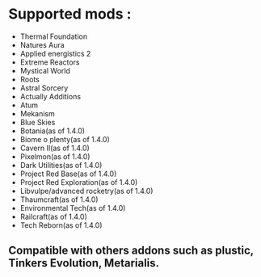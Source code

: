 # Supported mods : 
* Thermal Foundation
* Natures Aura
* Applied energistics 2
* Extreme Reactors
* Mystical World
* Roots
* Astral Sorcery
* Actually Additions
* Atum
* Mekanism
* Blue Skies
* Botania(as of 1.4.0)
* Biome o plenty(as of 1.4.0)
* Cavern II(as of 1.4.0)
* Pixelmon(as of 1.4.0)
* Dark Utilities(as of 1.4.0)
* Project Red Base(as of 1.4.0)
* Project Red Exploration(as of 1.4.0)
* Libvulpe/advanced rocketry(as of 1.4.0)
* Thaumcraft(as of 1.4.0)
* Environmental Tech(as of 1.4.0)
* Railcraft(as of 1.4.0)
* Tech Reborn(as of 1.4.0)
## Compatible with others addons such as plustic, Tinkers Evolution, Metarialis.